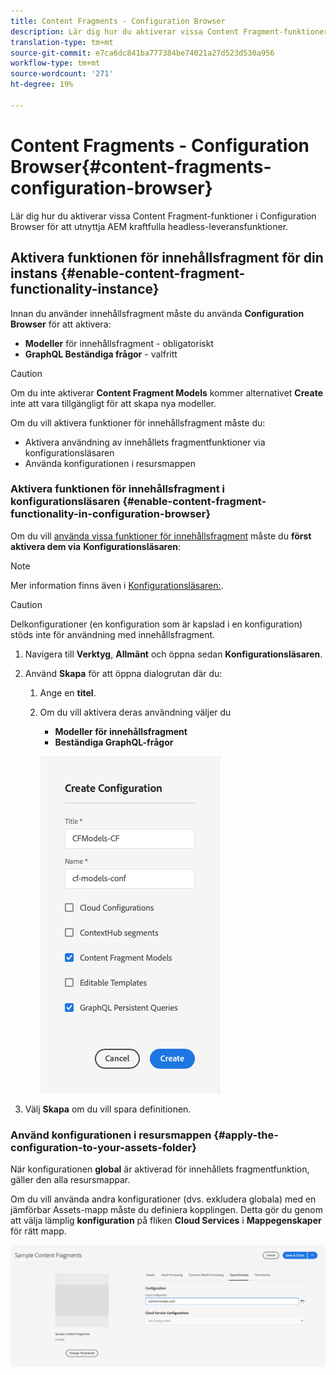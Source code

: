 ```yaml
---
title: Content Fragments - Configuration Browser
description: Lär dig hur du aktiverar vissa Content Fragment-funktioner i Configuration Browser för att utnyttja AEM kraftfulla headless-leveransfunktioner.
translation-type: tm+mt
source-git-commit: e7ca6dc841ba777384be74021a27d523d530a956
workflow-type: tm+mt
source-wordcount: '271'
ht-degree: 19%

---
```



# Content Fragments - Configuration Browser{#content-fragments-configuration-browser}

Lär dig hur du aktiverar vissa Content Fragment-funktioner i Configuration Browser för att utnyttja AEM kraftfulla headless-leveransfunktioner.

## Aktivera funktionen för innehållsfragment för din instans {#enable-content-fragment-functionality-instance}

Innan du använder innehållsfragment måste du använda **Configuration Browser** för att aktivera:

* **Modeller**  för innehållsfragment - obligatoriskt
* **GraphQL Beständiga frågor**  - valfritt

>[!CAUTION]
>
>Om du inte aktiverar **Content Fragment Models** kommer alternativet **Create** inte att vara tillgängligt för att skapa nya modeller.

Om du vill aktivera funktioner för innehållsfragment måste du:

* Aktivera användning av innehållets fragmentfunktioner via konfigurationsläsaren
* Använda konfigurationen i resursmappen

### Aktivera funktionen för innehållsfragment i konfigurationsläsaren {#enable-content-fragment-functionality-in-configuration-browser}

Om du vill [använda vissa funktioner för innehållsfragment](#creating-a-content-fragment-model) måste du **först aktivera dem via** **Konfigurationsläsaren**:

>[!NOTE]
>
>Mer information finns även i [Konfigurationsläsaren:](/help/implementing/developing/introduction/configurations.md#using-configuration-browser).

>[!CAUTION]
>
>Delkonfigurationer (en konfiguration som är kapslad i en konfiguration) stöds inte för användning med innehållsfragment.

1. Navigera till **Verktyg**, **Allmänt** och öppna sedan **Konfigurationsläsaren**.

1. Använd **Skapa** för att öppna dialogrutan där du:

   1. Ange en **titel**.
   1. Om du vill aktivera deras användning väljer du
      * **Modeller för innehållsfragment**
      * **Beständiga GraphQL-frågor**

      ![Definiera konfiguration](assets/cfm-conf-01.png)


1. Välj **Skapa** om du vill spara definitionen.

<!-- 1. Select the location appropriate to your website. -->

### Använd konfigurationen i resursmappen {#apply-the-configuration-to-your-assets-folder}

När konfigurationen **global** är aktiverad för innehållets fragmentfunktion, gäller den alla resursmappar.

Om du vill använda andra konfigurationer (dvs. exkludera globala) med en jämförbar Assets-mapp måste du definiera kopplingen. Detta gör du genom att välja lämplig **konfiguration** på fliken **Cloud Services** i **Mappegenskaper** för rätt mapp.

![Använd konfiguration](assets/cfm-conf-02.png)